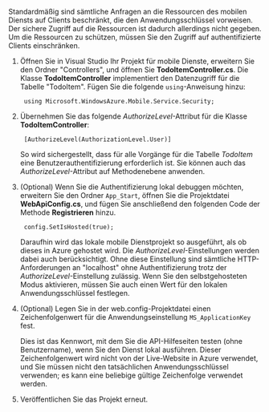 

Standardmäßig sind sämtliche Anfragen an die Ressourcen des mobilen Diensts auf Clients beschränkt, die den Anwendungsschlüssel vorweisen. Der sichere Zugriff auf die Ressourcen ist dadurch allerdings nicht gegeben. Um die Ressourcen zu schützen, müssen Sie den Zugriff auf authentifizierte Clients einschränken.

1. Öffnen Sie in Visual Studio Ihr Projekt für mobile Dienste, erweitern Sie den Ordner "Controllers", und öffnen Sie **TodoItemController.cs**. Die Klasse **TodoItemController** implementiert den Datenzugriff für die Tabelle "TodoItem". Fügen Sie die folgende `using`-Anweisung hinzu:

		using Microsoft.WindowsAzure.Mobile.Service.Security;

2. Übernehmen Sie das folgende _AuthorizeLevel_-Attribut für die Klasse **TodoItemController**:

		[AuthorizeLevel(AuthorizationLevel.User)]

	So wird sichergestellt, dass für alle Vorgänge für die Tabelle _TodoItem_ eine Benutzerauthentifizierung erforderlich ist. Sie können auch das *AuthorizeLevel*-Attribut auf Methodenebene anwenden.

3. (Optional) Wenn Sie die Authentifizierung lokal debuggen möchten, erweitern Sie den Ordner `App_Start`, öffnen Sie die Projektdatei **WebApiConfig.cs**, und fügen Sie anschließend den folgenden Code der Methode **Registrieren** hinzu.

		config.SetIsHosted(true);

	Daraufhin wird das lokale mobile Dienstprojekt so ausgeführt, als ob dieses in Azure gehostet wird. Die *AuthorizeLevel*-Einstellungen werden dabei auch berücksichtigt. Ohne diese Einstellung sind sämtliche HTTP-Anforderungen an "localhost" ohne Authentifizierung trotz der *AuthorizeLevel*-Einstellung zulässig. Wenn Sie den selbstgehosteten Modus aktivieren, müssen Sie auch einen Wert für den lokalen Anwendungsschlüssel festlegen.

4. (Optional) Legen Sie in der web.config-Projektdatei einen Zeichenfolgenwert für die Anwendungseinstellung `MS_ApplicationKey` fest.

	Dies ist das Kennwort, mit dem Sie die API-Hilfeseiten testen (ohne Benutzername), wenn Sie den Dienst lokal ausführen. Dieser Zeichenfolgenwert wird nicht von der Live-Website in Azure verwendet, und Sie müssen nicht den tatsächlichen Anwendungsschlüssel verwenden; es kann eine beliebige gültige Zeichenfolge verwendet werden.
 
4. Veröffentlichen Sie das Projekt erneut.

<!---HONumber=July15_HO4-->